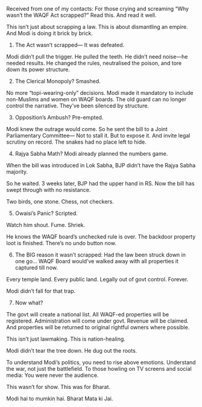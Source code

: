 
Received from one of my contacts:
For those crying and screaming “Why wasn’t the WAQF Act scrapped?”
Read this. And read it well.

This isn’t just about scrapping a law.
This is about dismantling an empire.
And Modi is doing it brick by brick.
1. The Act wasn’t scrapped—
It was defeated.

Modi didn’t pull the trigger.
He pulled the teeth.
He didn’t need noise—he needed results.
He changed the rules, neutralised the poison, and tore down its power structure.

2. The Clerical Monopoly?
Smashed.

No more “topi-wearing-only” decisions.
Modi made it mandatory to include non-Muslims and women on WAQF boards.
The old guard can no longer control the narrative. They’ve been silenced by structure.

3. Opposition’s Ambush? Pre-empted.

Modi knew the outrage would come.
So he sent the bill to a Joint Parliamentary Committee—
Not to stall it.
But to expose it.
And invite legal scrutiny on record.
The snakes had no place left to hide.

4. Rajya Sabha Math?
Modi already planned the numbers game.

When the bill was introduced in Lok Sabha, BJP didn’t have the Rajya Sabha majority.

So he waited.
3 weeks later, BJP had the upper hand in RS.
Now the bill has swept through with no resistance.

Two birds, one stone.
Chess, not checkers.

5. Owaisi’s Panic?
Scripted.

Watch him shout.
Fume.
Shriek.

He knows the WAQF board’s unchecked rule is over.
The backdoor property loot is finished.
There’s no undo button now.

6. The BIG reason it wasn’t scrapped:
Had the law been struck down in one go…
WAQF Board would’ve walked away with all properties it captured till now.

Every temple land. Every public land.
Legally out of govt control. Forever.

Modi didn’t fall for that trap.

7. Now what?

The govt will create a national list.
All WAQF-ed properties will be registered.
Administration will come under govt.
Revenue will be claimed.
And properties will be returned to original rightful owners where possible.

This isn’t just lawmaking.
This is nation-healing.

Modi didn’t tear the tree down.
He dug out the roots.

To understand Modi’s politics, you need to rise above emotions.
Understand the war, not just the battlefield.
To those howling on TV screens and social media:
You were never the audience.

This wasn’t for show.
This was for Bharat.

Modi hai to mumkin hai.
Bharat Mata ki Jai.

